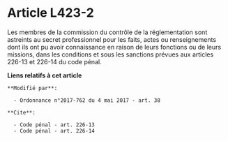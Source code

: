 # Article L423-2

Les membres de la commission du contrôle de la réglementation sont astreints au secret professionnel pour les faits, actes ou
renseignements dont ils ont pu avoir connaissance en raison de leurs fonctions ou de leurs missions, dans les conditions et
sous les sanctions prévues aux articles 226-13 et 226-14 du code pénal.

**Liens relatifs à cet article**

	**Modifié par**:

	  - Ordonnance n°2017-762 du 4 mai 2017 - art. 38

	**Cite**:

	  - Code pénal - art. 226-13
	  - Code pénal - art. 226-14
